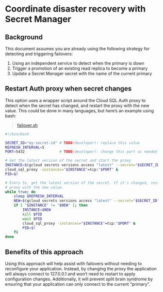 # Coordinate disaster recovery with Secret Manager

## Background

This document assumes you are already using the following strategy for
detecting and triggering failovers:
1. Using an independent service to detect when the primary is down
2. Trigger a promotion of an existing read replica to become a primary
3. Update a Secret Manager secret with the name of the current primary

## Restart Auth proxy when secret changes

This option uses a wrapper script around the Cloud SQL Auth proxy to detect
when the secret has changed, and restart the proxy with the new value. This
could be done in many languages, but here’s an example using bash:

> [failover.sh](examples/disaster-recovery/failover.sh)
```sh
#!/bin/bash

SECRET_ID="my-secret-id" # TODO(developer): replace this value
REFRESH_INTERVAL=5
PORT=5432                # TODO(developer): change this port as needed

# Get the latest version of the secret and start the proxy
INSTANCE=$(gcloud secrets versions access "latest" --secret="$SECRET_ID")
cloud_sql_proxy -instances="$INSTANCE"=tcp:"$PORT" &
PID=$!

# Every 5s, get the latest version of the secret. If it's changed, restart the
# proxy with the new value.
while true; do
    sleep $REFRESH_INTERVAL
    NEW=$(gcloud secrets versions access "latest" --secret="$SECRET_ID")
    if [ "$INSTANCE" != "$NEW" ]; then
        INSTANCE=$NEW
        kill $PID
        wait $PID
        cloud_sql_proxy -instances="$INSTANCE"=tcp:"$PORT" &
        PID=$!
    fi
done
```

## Benefits of this approach

Using this approach will help assist with failovers without needing to
reconfigure your application. Instead, by changing the proxy the application
will always connect to 127.0.0.1 and won’t need to restart to apply
configuration changes. Additionally, it will prevent split brain syndrome by
ensuring that your application can only connect to the current “primary”.

